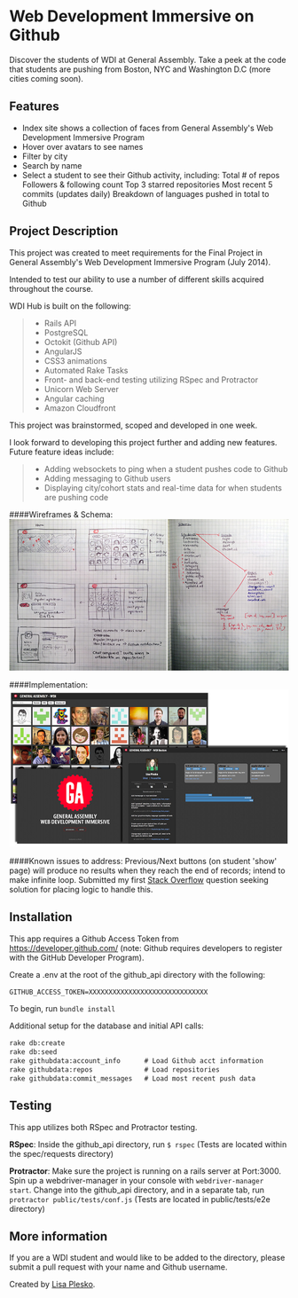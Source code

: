 # Web Development Immersive on Github

Discover the students of WDI at General Assembly.  Take a peek at the code that students are pushing from Boston, NYC and Washington D.C (more cities coming soon).

## Features
* Index site shows a collection of faces from General Assembly's Web Development Immersive Program
* Hover over avatars to see names
* Filter by city
* Search by name
* Select a student to see their Github activity, including:
    Total # of repos
    Followers & following count
    Top 3 starred repositories
    Most recent 5 commits (updates daily)
    Breakdown of languages pushed in total to Github

## Project Description
This project was created to meet requirements for the Final Project in General Assembly's Web Development Immersive Program (July 2014).

Intended to test our ability to use a number of different skills acquired throughout the course.

WDI Hub is built on the following:
> * Rails API
> * PostgreSQL
> * Octokit (Github API)
> * AngularJS
> * CSS3 animations
> * Automated Rake Tasks
> * Front- and back-end testing utilizing RSpec and Protractor
> * Unicorn Web Server
> * Angular caching
> * Amazon Cloudfront

This project was brainstormed, scoped and developed in one week.

I look forward to developing this project further and adding new features. Future feature ideas include:
> * Adding websockets to ping when a student pushes code to Github
> * Adding messaging to Github users
> * Displaying city/cohort stats and real-time data for when students are pushing code

####Wireframes & Schema:
![wireframes and schema](/documents/wireframes_schema.jpg "Development: Wireframes & Schema")

####Implementation:
![implementation](/documents/demo.jpg "Production")

####Known issues to address:
Previous/Next buttons (on student 'show' page) will produce no results when they reach the end of records; intend to make infinite loop. Submitted my first [Stack Overflow](http://stackoverflow.com/questions/24644062/create-a-next-record-previous-record-button-in-angular) question seeking solution for placing logic to handle this.

## Installation

This app requires a Github Access Token from https://developer.github.com/ (note: Github requires developers to register with the GitHub Developer Program).

Create a .env at the root of the github_api directory with the following:

    GITHUB_ACCESS_TOKEN=XXXXXXXXXXXXXXXXXXXXXXXXXXXXXX

To begin, run `bundle install`

Additional setup for the database and initial API calls:

    rake db:create
    rake db:seed
    rake githubdata:account_info      # Load Github acct information
    rake githubdata:repos             # Load repositories
    rake githubdata:commit_messages   # Load most recent push data

## Testing

This app utilizes both RSpec and Protractor testing.

**RSpec**:  Inside the github_api directory, run `$ rspec`  (Tests are located within the spec/requests directory)

**Protractor**:  Make sure the project is running on a rails server at Port:3000.  Spin up a webdriver-manager in your console with `webdriver-manager start`.  Change into the github_api directory, and in a separate tab, run `protractor public/tests/conf.js`  (Tests are located in public/tests/e2e directory)

## More information
If you are a WDI student and would like to be added to the directory, please submit a pull request with your name and Github username.

Created by [Lisa Plesko](http://www.github.com/lisaplesko).
